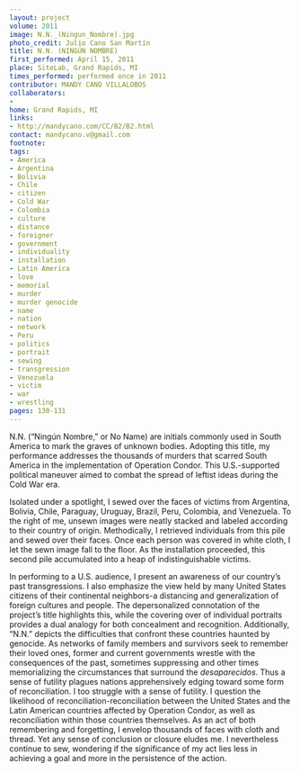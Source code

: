 ```yaml
---
layout: project
volume: 2011
image: N.N._(Ningun_Nombre).jpg
photo_credit: Julio Cano San Martín
title: N.N. (NINGÚN NOMBRE)
first_performed: April 15, 2011
place: SiteLab, Grand Rapids, MI
times_performed: performed once in 2011
contributor: MANDY CANO VILLALOBOS
collaborators:
-
home: Grand Rapids, MI
links:
- http://mandycano.com/CC/B2/B2.html
contact: mandycano.v@gmail.com
footnote:
tags:
- America
- Argentina
- Bolivia
- Chile
- citizen
- Cold War
- Colombia
- culture
- distance
- foreigner
- government
- individuality
- installation
- Latin America
- love
- memorial
- murder
- murder genocide
- name
- nation
- network
- Peru
- politics
- portrait
- sewing
- transgression
- Venezuela
- victim
- war
- wrestling
pages: 130-131
---
```


N.N. (“Ningún Nombre,” or No Name) are initials commonly used in South America to mark the graves of unknown bodies. Adopting this title, my performance addresses the thousands of murders that scarred South America in the implementation of Operation Condor. This U.S.-supported political maneuver aimed to combat the spread of leftist ideas during the Cold War era.

Isolated under a spotlight, I sewed over the faces of victims from Argentina, Bolivia, Chile, Paraguay, Uruguay, Brazil, Peru, Colombia, and Venezuela. To the right of me, unsewn images were neatly stacked and labeled according to their country of origin. Methodically, I retrieved individuals from this pile and sewed over their faces. Once each person was covered in white cloth, I let the sewn image fall to the floor. As the installation proceeded, this second pile accumulated into a heap of indistinguishable victims.

In performing to a U.S. audience, I present an awareness of our country’s past transgressions. I also emphasize the view held by many United States citizens of their continental neighbors-a distancing and generalization of foreign cultures and people. The depersonalized connotation of the project’s title highlights this, while the covering over of individual portraits provides a dual analogy for both concealment and recognition. Additionally, “N.N.” depicts the difficulties that confront these countries haunted by genocide. As networks of family members and survivors seek to remember their loved ones, former and current governments wrestle with the consequences of the past, sometimes suppressing and other times memorializing the circumstances that surround the _desaparecidos_. Thus a sense of futility plagues nations apprehensively edging toward some form of reconciliation. I too struggle with a sense of futility. I question the likelihood of reconciliation-reconciliation between the United States and the Latin American countries affected by Operation Condor, as well as reconciliation within those countries themselves. As an act of both remembering and forgetting, I envelop thousands of faces with cloth and thread. Yet any sense of conclusion or closure eludes me. I nevertheless continue to sew, wondering if the significance of my act lies less in achieving a goal and more in the persistence of the action.
